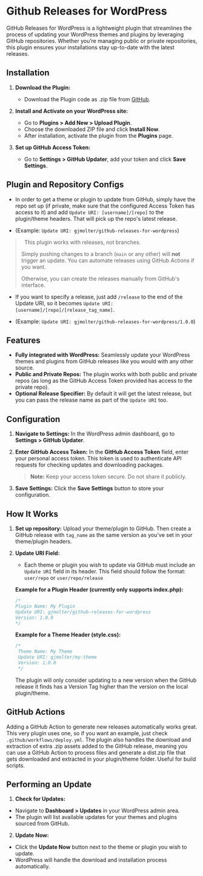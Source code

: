 # Github Releases for WordPress

GitHub Releases for WordPress is a lightweight plugin that streamlines the process of updating your WordPress themes and plugins by leveraging GitHub repositories. Whether you’re managing public or private repositories, this plugin ensures your installations stay up-to-date with the latest releases.

## Installation

1. **Download the Plugin:**
   - Download the Plugin code as .zip file from [GitHub](https://github.com/gjmolter/github-releases-for-wordpress).

2. **Install and Activate on your WordPress site:**
   - Go to **Plugins > Add New > Upload Plugin**.
   - Choose the downloaded ZIP file and click **Install Now**.
   - After installation, activate the plugin from the **Plugins** page.

3. **Set up GitHub Access Token:**
   - Go to **Settings > GitHub Updater**, add your token and click **Save Settings**.

## Plugin and Repository Configs 

   - In order to get a theme or plugin to update from GitHub, simply have the repo set up (if private, make sure that the configured Access Token has access to it) and add `Update URI: [username]/[repo]` to the plugin/theme headers. That will pick up the repo's latest release. 

   - (Example: `Update URI: gjmolter/github-releases-for-wordpress`)

> &nbsp; 
> This plugin works with releases, not branches. 
> 
> Simply pushing changes to a branch (`main` or any other) will **not** trigger an update. You can automate releases using GitHub Actions if you want. 
>
> Otherwise, you can create the releases manually from GitHub's interface.
> &nbsp;

   - If you want to specify a release, just add `/release` to the end of the Update URI, so it becomes `Update URI: [username]/[repo]/[release_tag_name]`. 

   - (Example: `Update URI: gjmolter/github-releases-for-wordpress/1.0.0`)

## Features

- **Fully integrated with WordPress:** Seamlessly update your WordPress themes and plugins from GitHub releases like you would with any other source.
- **Public and Private Repos:** The plugin works with both public and private repos (as long as the GitHub Access Token provided has access to the private repo).
- **Optional Release Specifier:** By default it will get the latest release, but you can pass the release name as part of the `Update URI` too.

## Configuration

1. **Navigate to Settings:**
   In the WordPress admin dashboard, go to **Settings > GitHub Updater**.

2. **Enter GitHub Access Token:**
   In the **GitHub Access Token** field, enter your personal access token. This token is used to authenticate API requests for checking updates and downloading packages.
   > **Note:** Keep your access token secure. Do not share it publicly.

3. **Save Settings:**
   Click the **Save Settings** button to store your configuration.

## How It Works

1. **Set up repository:**
   Upload your theme/plugin to GitHub. Then create a GitHub release with `tag_name` as the same version as you've set in your theme/plugin headers.

2. **Update URI Field:**
   - Each theme or plugin you wish to update via GitHub must include an `Update URI` field in its header. This field should follow the format: `user/repo` or `user/repo/release`
   
   **Example for a Plugin Header (currently only supports index.php):**
   ```php
   /*
   Plugin Name: My Plugin
   Update URI: gjmolter/github-releases-for-wordpress
   Version: 1.0.0
   */
   ```

   **Example for a Theme Header (style.css):**
   ```php
   /*
    Theme Name: My Theme
    Update URI: gjmolter/my-theme
    Version: 1.0.0
    */
   ```

   The plugin will only consider updating to a new version when the GitHub release it finds has a Version Tag higher than the version on the local plugin/theme.

## GitHub Actions
Adding a GitHub Action to generate new releases automatically works great. 
This very plugin uses one, so if you want an example, just check `.github/workflows/deploy.yml`.
The plugin also handles the download and extraction of extra .zip assets added to the GitHub release, meaning you can use a GitHub Action to process files and generate a dist.zip file that gets downloaded and extracted in your plugin/theme folder. Useful for build scripts.

## Performing an Update

1. **Check for Updates:**
- Navigate to **Dashboard > Updates** in your WordPress admin area.
- The plugin will list available updates for your themes and plugins sourced from GitHub.

2. **Update Now:**
- Click the **Update Now** button next to the theme or plugin you wish to update.
- WordPress will handle the download and installation process automatically.

